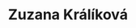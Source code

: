 ---
template: team-member
title: Zuzana Králíková
firstName: Zuzana
lastName: Králíková
slug: /zuzana-kralikova
order: 1
category: core
description: Administrativní pracovnice
featuredImage: /assets/members/zuzana-kralikova-thumbnail.jpg
language: cz
---